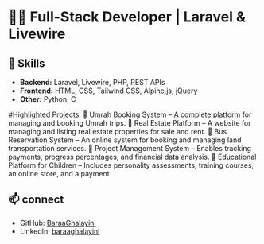 <!--

## Hi there 👋

- Email: you@example.com  

-->

# 👨‍💻 Full-Stack Developer | Laravel & Livewire

## 🔧 Skills
- **Backend:** Laravel, Livewire, PHP, REST APIs
- **Frontend:** HTML, CSS, Tailwind CSS, Alpine.js, jQuery
- **Other:**  Python, C

#Highlighted Projects:
🔹 Umrah Booking System – A complete platform for managing and booking Umrah trips.
🔹 Real Estate Platform – A website for managing and listing real estate properties for sale and rent.
🔹 Bus Reservation System – An online system for booking and managing land transportation services.
🔹 Project Management System – Enables tracking payments, progress percentages, and financial data analysis.
🔹 Educational Platform for Children – Includes personality assessments, training courses, an online store, and a payment

## 📫 connect
- GitHub: [BaraaGhalayini](https://github.com/BaraaGhalayini)  
- LinkedIn: [baraaghalayini](https://linkedin.com/in/baraaghalayini)
